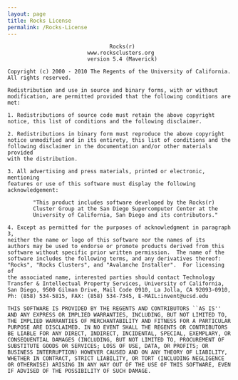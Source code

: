 ```yaml
---
layout: page
title: Rocks License
permalink: /Rocks-License
---
```


                                    Rocks(r)
                             www.rocksclusters.org
                             version 5.4 (Maverick)
 
    Copyright (c) 2000 - 2010 The Regents of the University of California.
    All rights reserved.    
 
    Redistribution and use in source and binary forms, with or without
    modification, are permitted provided that the following conditions are
    met:
 
    1. Redistributions of source code must retain the above copyright
    notice, this list of conditions and the following disclaimer.
 
    2. Redistributions in binary form must reproduce the above copyright
    notice unmodified and in its entirety, this list of conditions and the
    following disclaimer in the documentation and/or other materials provided 
    with the distribution.
 
    3. All advertising and press materials, printed or electronic, mentioning
    features or use of this software must display the following acknowledgement: 
 
            "This product includes software developed by the Rocks(r)
            Cluster Group at the San Diego Supercomputer Center at the
            University of California, San Diego and its contributors."

    4. Except as permitted for the purposes of acknowledgment in paragraph 3,
    neither the name or logo of this software nor the names of its
    authors may be used to endorse or promote products derived from this
    software without specific prior written permission.  The name of the
    software includes the following terms, and any derivatives thereof:
    "Rocks", "Rocks Clusters", and "Avalanche Installer".  For licensing of 
    the associated name, interested parties should contact Technology 
    Transfer & Intellectual Property Services, University of California, 
    San Diego, 9500 Gilman Drive, Mail Code 0910, La Jolla, CA 92093-0910, 
    Ph: (858) 534-5815, FAX: (858) 534-7345, E-MAIL:invent@ucsd.edu
 
    THIS SOFTWARE IS PROVIDED BY THE REGENTS AND CONTRIBUTORS ``AS IS''
    AND ANY EXPRESS OR IMPLIED WARRANTIES, INCLUDING, BUT NOT LIMITED TO,
    THE IMPLIED WARRANTIES OF MERCHANTABILITY AND FITNESS FOR A PARTICULAR
    PURPOSE ARE DISCLAIMED. IN NO EVENT SHALL THE REGENTS OR CONTRIBUTORS
    BE LIABLE FOR ANY DIRECT, INDIRECT, INCIDENTAL, SPECIAL, EXEMPLARY, OR
    CONSEQUENTIAL DAMAGES (INCLUDING, BUT NOT LIMITED TO, PROCUREMENT OF
    SUBSTITUTE GOODS OR SERVICES; LOSS OF USE, DATA, OR PROFITS; OR
    BUSINESS INTERRUPTION) HOWEVER CAUSED AND ON ANY THEORY OF LIABILITY,
    WHETHER IN CONTRACT, STRICT LIABILITY, OR TORT (INCLUDING NEGLIGENCE
    OR OTHERWISE) ARISING IN ANY WAY OUT OF THE USE OF THIS SOFTWARE, EVEN
    IF ADVISED OF THE POSSIBILITY OF SUCH DAMAGE.
